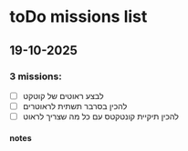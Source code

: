 # toDo missions list

## 19-10-2025
### 3 missions:
- [ ] לבצע ראוטים של קוטקט
- [ ] להכין בסרבר תשתית לראוטרים
- [ ] להכין תיקיית קונטקטס עם כל מה שצריך לראוט

#### notes 

